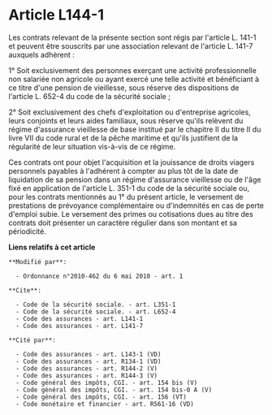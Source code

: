 # Article L144-1

Les contrats relevant de la présente section sont régis par l'article L. 141-1 et peuvent être souscrits par une association
relevant de l'article L. 141-7 auxquels adhèrent : 

1° Soit exclusivement des personnes exerçant une activité professionnelle non salariée non agricole ou ayant exercé une telle
activité et bénéficiant à ce titre d'une pension de vieillesse, sous réserve des  dispositions de l'article L. 652-4 du code
de la sécurité sociale  ; 

2° Soit exclusivement des chefs d'exploitation ou d'entreprise agricoles, leurs conjoints et leurs aides familiaux, sous
réserve qu'ils relèvent du régime d'assurance vieillesse de base institué par le chapitre II du titre II du livre VII du code
rural et de la pêche maritime et qu'ils justifient de la régularité de leur situation vis-à-vis de ce régime. 

Ces contrats ont pour objet l'acquisition et la jouissance de droits viagers personnels payables à l'adhérent à compter au
plus tôt de la date de liquidation de sa pension dans un régime d'assurance vieillesse ou de l'âge fixé en application de
l'article L. 351-1 du code de la sécurité sociale ou, pour les contrats mentionnés au 1° du présent article, le versement de
prestations de prévoyance complémentaire ou d'indemnités en cas de perte d'emploi subie. Le versement des primes ou
cotisations dues au titre des contrats doit présenter un caractère régulier dans son montant et sa périodicité.

**Liens relatifs à cet article**

	**Modifié par**:

	  - Ordonnance n°2010-462 du 6 mai 2010 - art. 1

	**Cite**:

	  - Code de la sécurité sociale. - art. L351-1
	  - Code de la sécurité sociale. - art. L652-4
	  - Code des assurances - art. L141-1
	  - Code des assurances - art. L141-7

	**Cité par**:

	  - Code des assurances - art. L143-1 (VD)
	  - Code des assurances - art. R134-1 (VD)
	  - Code des assurances - art. R144-2 (V)
	  - Code des assurances - art. R144-3 (V)
	  - Code général des impôts, CGI. - art. 154 bis (V)
	  - Code général des impôts, CGI. - art. 154 bis-0 A (V)
	  - Code général des impôts, CGI. - art. 156 (VT)
	  - Code monétaire et financier - art. R561-16 (VD)
